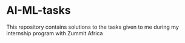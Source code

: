 # AI-ML-tasks

This repository contains solutions to the tasks given to me during my internship program with Zummit Africa
